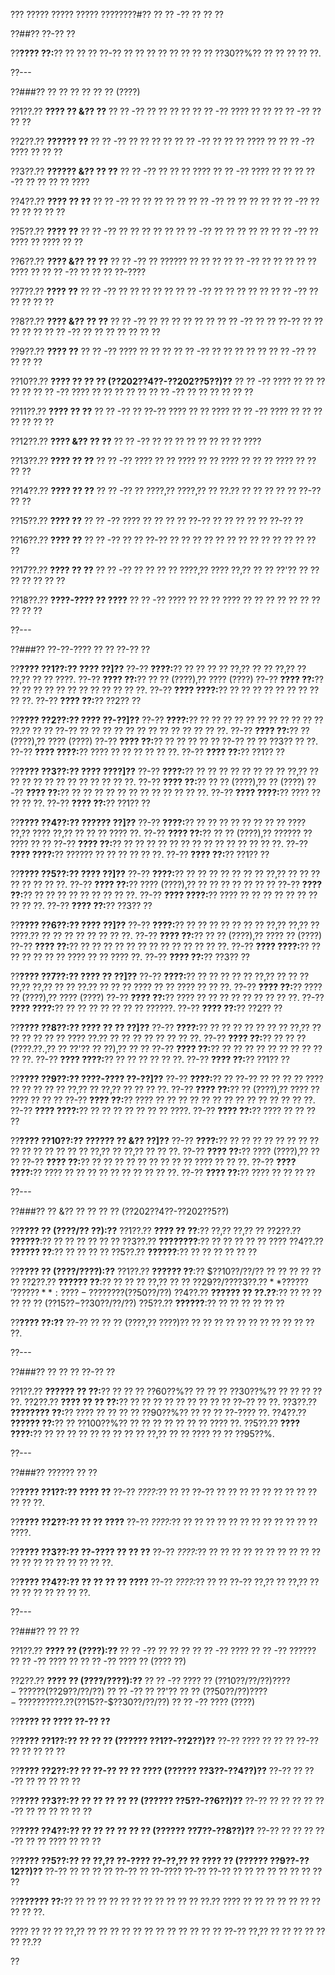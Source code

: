 ??? ????? ????? ????? ????????#?? ?? ?? -?? ?? ?? ??

??##?? ??-?? ??

??**???? ??:**?? ?? ?? ?? ??-?? ?? ?? ?? ?? ?? ?? ?? ?? ??30??%?? ?? ?? ?? ?? ??.

??---

??###?? ?? ?? ?? ?? ?? ?? (????)

??1??.?? **???? ?? &?? ??**
??  ?? -?? ?? ?? ?? ??
??  ?? -?? ???? ?? ??
??  ?? -?? ?? ?? ??

??2??.?? **?????? ??**
??  ?? -?? ?? ?? ?? ??
??  ?? -?? ?? ?? ?? ???? ??
??  ?? -?? ???? ?? ?? ??

??3??.?? **?????? &?? ?? ??**
??  ?? -?? ?? ?? ?? ????
??  ?? -?? ???? ?? ??
??  ?? -?? ?? ?? ?? ?? ????

??4??.?? **???? ?? ??**
??  ?? -?? ?? ?? ?? ?? ??
??  ?? -?? ?? ?? ?? ??
??  ?? -?? ?? ?? ?? ?? ?? ??

??5??.?? **???? ??**
??  ?? -?? ?? ?? ?? ?? ??
??  ?? -?? ?? ?? ?? ?? ??
??  ?? -?? ?? ???? ?? ???? ?? ??

??6??.?? **???? &?? ?? ??**
??  ?? -?? ?? ?????? ?? ?? ??
??  ?? -?? ?? ?? ?? ?? ?? ???? ??
??  ?? -?? ?? ?? ?? ??-????

??7??.?? **???? ??**
??  ?? -?? ?? ?? ?? ?? ??
??  ?? -?? ?? ?? ?? ?? ??
??  ?? -?? ?? ?? ?? ?? ??

??8??.?? **???? &?? ?? ??**
??  ?? -?? ?? ?? ?? ?? ?? ??
??  ?? -?? ?? ?? ??-?? ?? ?? ?? ?? ??
??  ?? -?? ?? ?? ?? ?? ?? ?? ??

??9??.?? **???? ??**
??  ?? -?? ???? ?? ?? ??
??  ?? -?? ?? ?? ?? ?? ??
??  ?? -?? ?? ?? ?? ??

??10??.?? **???? ?? ?? ?? (??202??4??-??202??5??)??**
??   ?? -?? ???? ?? ?? ?? ?? ??
??   ?? -?? ???? ?? ?? ?? ?? ??
??   ?? -?? ?? ?? ?? ?? ?? ??

??11??.?? **???? ?? ??**
??   ?? -?? ?? ??-?? ???? ?? ?? ????
??   ?? -?? ???? ?? ?? ?? ?? ?? ?? ??

??12??.?? **???? &?? ?? ??**
??   ?? -?? ?? ?? ?? ?? ?? ?? ?? ?? ????

??13??.?? **???? ?? ??**
??   ?? -?? ???? ?? ?? ???? ?? ?? ???? ?? ?? ?? ???? ?? ?? ?? ??

??14??.?? **???? ?? ??**
??   ?? -?? ?? ????,?? ????,?? ?? ??.?? ?? ?? ?? ?? ?? ??-?? ?? ??

??15??.?? **???? ??**
??   ?? -?? ???? ?? ?? ?? ?? ??-?? ?? ?? ?? ?? ?? ??-?? ??

??16??.?? **???? ??**
??   ?? -?? ?? ?? ??-?? ?? ?? ?? ?? ?? ?? ?? ?? ?? ?? ?? ?? ?? ??

??17??.?? **???? ?? ??**
??   ?? -?? ?? ?? ?? ?? ????,?? ???? ??,?? ?? ?? ??'?? ?? ?? ?? ?? ?? ?? ??

??18??.?? **????-???? ?? ????**
??   ?? -?? ???? ?? ?? ?? ???? ?? ?? ?? ?? ?? ?? ?? ?? ?? ??

??---

??###?? ??-??-???? ?? ?? ??-?? ??

??**???? ??1??:?? ???? ??]??**
??-?? **????:**?? ?? ?? ?? ?? ??,?? ?? ?? ??,?? ?? ??,?? ?? ?? ????.
??-?? **???? ??:**?? ?? ?? (????),?? ???? (????)
??-?? **???? ??:**?? ?? ?? ?? ?? ?? ?? ?? ?? ?? ?? ?? ??.
??-?? **???? ????:**?? ?? ?? ?? ?? ?? ?? ?? ?? ?? ??.
??-?? **???? ??:**?? ??2?? ??

??**???? ??2??:?? ???? ??-??]??**
??-?? **????:**?? ?? ?? ?? ?? ?? ?? ?? ?? ?? ?? ?? ??.?? ?? ?? ??-?? ?? ?? ?? ?? ?? ?? ?? ?? ?? ?? ?? ?? ??.
??-?? **???? ??:**?? ?? (????),?? ???? (????)
??-?? **???? ??:**?? ?? ?? ?? ?? ?? ??-?? ?? ?? ??3?? ?? ??.
??-?? **???? ????:**?? ???? ?? ?? ?? ?? ?? ??.
??-?? **???? ??:**?? ??1?? ??

??**???? ??3??:?? ???? ????]??**
??-?? **????:**?? ?? ?? ?? ?? ?? ?? ?? ?? ??,?? ?? ?? ?? ?? ?? ?? ?? ?? ?? ?? ?? ??.
??-?? **???? ??:**?? ?? ?? (????),?? ?? (????)
??-?? **???? ??:**?? ?? ?? ?? ?? ?? ?? ?? ?? ?? ?? ?? ??.
??-?? **???? ????:**?? ???? ?? ?? ?? ??.
??-?? **???? ??:**?? ??1?? ??

??**???? ??4??:?? ?????? ??]??**
??-?? **????:**?? ?? ?? ?? ?? ?? ?? ?? ?? ???? ??,?? ???? ??,?? ?? ?? ?? ???? ??.
??-?? **???? ??:**?? ?? ?? (????),?? ?????? ?? ???? ?? ??
??-?? **???? ??:**?? ?? ?? ?? ?? ?? ?? ?? ?? ?? ?? ?? ?? ?? ??.
??-?? **???? ????:**?? ?????? ?? ?? ?? ?? ?? ??.
??-?? **???? ??:**?? ??1?? ??

??**???? ??5??:?? ???? ??]??**
??-?? **????:**?? ?? ?? ?? ?? ?? ?? ?? ??,?? ?? ?? ?? ?? ?? ?? ?? ??.
??-?? **???? ??:**?? ???? (????),?? ?? ?? ?? ?? ?? ?? ??
??-?? **???? ??:**?? ?? ?? ?? ?? ?? ?? ?? ?? ??.
??-?? **???? ????:**?? ???? ?? ?? ?? ?? ?? ?? ?? ?? ?? ??.
??-?? **???? ??:**?? ??3?? ??

??**???? ??6??:?? ???? ??]??**
??-?? **????:**?? ?? ?? ?? ?? ?? ?? ?? ??,?? ??,?? ?? ????.?? ?? ?? ?? ?? ?? ?? ?? ??.
??-?? **???? ??:**?? ?? ?? (????),?? ???? ?? (????)
??-?? **???? ??:**?? ?? ?? ?? ?? ?? ?? ?? ?? ?? ?? ?? ?? ??.
??-?? **???? ????:**?? ?? ?? ?? ?? ?? ?? ???? ?? ?? ???? ??.
??-?? **???? ??:**?? ??3?? ??

??**???? ??7??:?? ???? ?? ??]??**
??-?? **????:**?? ?? ?? ?? ?? ?? ??,?? ?? ?? ?? ??,?? ??,?? ?? ?? ??.?? ?? ?? ?? ???? ?? ?? ???? ?? ?? ??.
??-?? **???? ??:**?? ???? ?? (????),?? ???? (????)
??-?? **???? ??:**?? ???? ?? ?? ?? ?? ?? ?? ?? ?? ??.
??-?? **???? ????:**?? ?? ?? ?? ?? ?? ?? ?? ??????.
??-?? **???? ??:**?? ??2?? ??

??**???? ??8??:?? ???? ?? ?? ??]??**
??-?? **????:**?? ?? ?? ?? ?? ?? ?? ?? ??,?? ?? ?? ?? ?? ?? ?? ???? ??.?? ?? ?? ?? ?? ?? ?? ?? ??.
??-?? **???? ??:**?? ?? ?? ?? (????.??.,?? ?? ??'?? ?? ??),?? ?? ??
??-?? **???? ??:**?? ?? ?? ?? ?? ?? ?? ?? ?? ?? ?? ??.
??-?? **???? ????:**?? ?? ?? ?? ?? ?? ??.
??-?? **???? ??:**?? ??1?? ??

??**???? ??9??:?? ????-???? ??-??]??**
??-?? **????:**?? ?? ??-?? ?? ?? ?? ?? ???? ?? ?? ?? ?? ?? ??,?? ?? ??,?? ?? ?? ?? ??.
??-?? **???? ??:**?? ?? (????),?? ???? ?? ???? ?? ?? ??
??-?? **???? ??:**?? ???? ?? ?? ?? ?? ?? ?? ?? ?? ?? ?? ?? ?? ?? ??.
??-?? **???? ????:**?? ?? ?? ?? ?? ?? ?? ?? ????.
??-?? **???? ??:**?? ???? ?? ?? ?? ??

??**???? ??10??:?? ?????? ?? &?? ??]??**
??-?? **????:**?? ?? ?? ?? ?? ?? ?? ?? ?? ?? ?? ?? ?? ?? ?? ?? ??,?? ?? ??,?? ?? ?? ??.
??-?? **???? ??:**?? ???? (????),?? ?? ??
??-?? **???? ??:**?? ?? ?? ?? ?? ?? ?? ?? ?? ?? ???? ?? ?? ??.
??-?? **???? ????:**?? ???? ?? ?? ?? ?? ?? ?? ?? ?? ?? ??.
??-?? **???? ??:**?? ???? ?? ?? ?? ??

??---

??###?? ?? &?? ?? ?? ?? ?? (??202??4??-??202??5??)

??**???? ?? (????/?? ??):??**
??1??.?? **???? ?? ??**:?? ??,?? ??,?? ??
??2??.?? **??????**:?? ?? ?? ?? ?? ?? ??
??3??.?? **????????**:?? ?? ?? ?? ?? ?? ????
??4??.?? **?????? ??**:?? ?? ?? ?? ??
??5??.?? **??????**:?? ?? ?? ?? ?? ?? ??

??**???? ?? (????/????):??**
??1??.?? **?????? ??**:?? $??10??/??/?? ?? ?? ?? ?? ?? ??
??2??.?? **?????? ??**:?? ?? ?? ?? ??,?? ?? ?? $??29??/??
??3??.?? **???? ??'?? ?? ??**:?? ??-?? ?? ?? ?? ($??50??/??)
??4??.?? **?????? ?? ??.??**:?? ?? ?? ?? ?? ?? ?? ($??15??-$??30??/??/??)
??5??.?? **??????**:?? ?? ?? ?? ?? ?? ??

??**???? ??:??**
??-?? ?? ?? ?? (????,?? ????)?? ?? ?? ?? ?? ?? ?? ?? ?? ?? ?? ?? ??.

??---

??###?? ?? ?? ?? ??-?? ??

??1??.?? **?????? ?? ??:**?? ?? ?? ?? ??60??%?? ?? ?? ?? ??30??%?? ?? ?? ?? ?? ??.
??2??.?? **???? ?? ?? ??:**?? ?? ?? ?? ?? ?? ?? ?? ?? ?? ??-?? ?? ??.
??3??.?? **???????? ??:**?? ???? ?? ?? ?? ?? ??90??%?? ?? ?? ?? ??-???? ??.
??4??.?? **?????? ??:**?? ?? ??100??%?? ?? ?? ?? ?? ?? ?? ?? ???? ??.
??5??.?? **???? ????:**?? ?? ?? ?? ?? ?? ?? ?? ?? ?? ??,?? ?? ?? ???? ?? ?? ??95??%.

??---

??###?? ?????? ?? ??

??**???? ??1??:?? ???? ??**
??-?? *????:*?? ?? ?? ??-?? ?? ?? ?? ?? ?? ?? ?? ?? ?? ?? ?? ??.

??**???? ??2??:?? ?? ?? ????**
??-?? *????:*?? ?? ?? ?? ?? ?? ?? ?? ?? ?? ?? ?? ?? ????.

??**???? ??3??:?? ??-???? ?? ?? ??**
??-?? *????:*?? ?? ?? ?? ?? ?? ?? ?? ?? ?? ?? ?? ?? ?? ?? ?? ?? ?? ?? ??.

??**???? ??4??:?? ?? ?? ?? ?? ????**
??-?? *????:*?? ?? ?? ??-?? ??,?? ?? ??,?? ?? ?? ?? ?? ?? ?? ?? ??.

??---

??###?? ?? ?? ??

??1??.?? **???? ?? (????):??**
??  ?? -?? ?? ?? ??
??  ?? -?? ????
??  ?? -?? ??????
??  ?? -?? ???? ??
??  ?? -?? ???? ?? (???? ??)

??2??.?? **???? ?? (????/????):??**
??  ?? -?? ???? ?? ($??10??/??/??)
??  ?? -?? ?? ?? ($??29??/??/??)
??  ?? -?? ?? ??'?? ?? ?? ($??50??/??)
??  ?? -?? ???? ?? ??.?? ($??15??-$??30??/??/??)
??  ?? -?? ???? (????)

??**???? ?? ???? ??-?? ??**

??**???? ??1??:?? ?? ?? ?? (?????? ??1??-??2??)??**
??-?? ???? ?? ?? ??
??-?? ?? ?? ?? ?? ??

??**???? ??2??:?? ?? ??-?? ?? ?? ???? (?????? ??3??-??4??)??**
??-?? ?? ??-?? ?? ?? ?? ?? ??

??**???? ??3??:?? ?? ?? ?? ?? ?? (?????? ??5??-??6??)??**
??-?? ?? ?? ?? ??
??-?? ?? ?? ?? ?? ?? ??

??**???? ??4??:?? ?? ?? ?? ?? ?? ?? (?????? ??7??-??8??)??**
??-?? ?? ?? ??
??-?? ?? ?? ???? ?? ?? ??

??**???? ??5??:?? ?? ??,?? ??-???? ??-??,?? ?? ???? ?? (?????? ??9??-??12??)??**
??-?? ?? ?? ?? ??
??-?? ?? ??-???? ??-??
??-?? ?? ?? ?? ?? ?? ?? ?? ?? ??

??**?????? ??:**?? ?? ?? ?? ?? ?? ?? ?? ?? ?? ?? ?? ??.?? ???? ?? ?? ?? ?? ?? ?? ?? ?? ?? ??.

???? ?? ?? ?? ??,?? ?? ?? ?? ?? ?? ?? ?? ?? ?? ?? ?? ?? ??-?? ??,?? ?? ?? ?? ?? ?? ?? ??.??

??